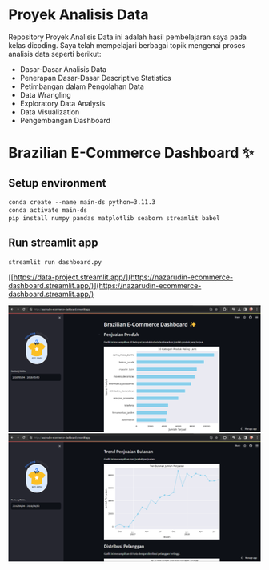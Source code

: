 # Proyek Analisis Data

Repository Proyek Analisis Data ini adalah hasil pembelajaran saya pada kelas dicoding. Saya telah mempelajari berbagai topik mengenai proses analisis data seperti berikut:

* Dasar-Dasar Analisis Data
* Penerapan Dasar-Dasar Descriptive Statistics
* Petimbangan dalam Pengolahan Data
* Data Wrangling
* Exploratory Data Analysis
* Data Visualization
* Pengembangan Dashboard

# Brazilian E-Commerce Dashboard ✨

## Setup environment

```
conda create --name main-ds python=3.11.3
conda activate main-ds
pip install numpy pandas matplotlib seaborn streamlit babel
```

## Run streamlit app

```
streamlit run dashboard.py
```

[[https://data-project.streamlit.app/](https://nazarudin-ecommerce-dashboard.streamlit.app/)](https://nazarudin-ecommerce-dashboard.streamlit.app/)

![Alt text](Dashboard.png)
![Alt text](Dashboard-2.png)

